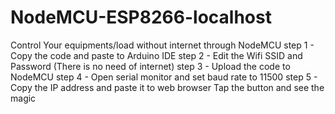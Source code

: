 # NodeMCU-ESP8266-localhost
Control Your equipments/load  without internet through NodeMCU
step 1 - Copy the code and paste to Arduino IDE
step 2 - Edit the Wifi SSID and Password (There is no need of internet)
step 3 - Upload the code to NodeMCU
step 4 - Open serial monitor and set baud rate to 11500
step 5 - Copy the IP address and paste it to web browser
Tap the button and see the magic

